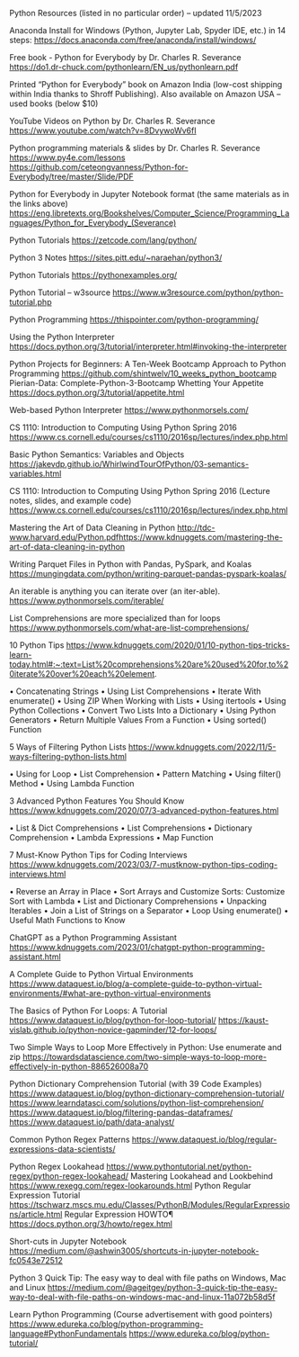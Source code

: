 
Python Resources (listed in no particular order)  – updated 11/5/2023

Anaconda Install for Windows (Python, Jupyter Lab, Spyder IDE, etc.)  in 
14 steps: https://docs.anaconda.com/free/anaconda/install/windows/

Free book - Python for Everybody by Dr. Charles R. Severance 
https://do1.dr-chuck.com/pythonlearn/EN_us/pythonlearn.pdf
 
Printed “Python for Everybody” book on Amazon India (low-cost shipping within India thanks to Shroff Publishing). Also available on Amazon USA – used books (below $10)
 
YouTube Videos on Python by Dr. Charles R. Severance 
https://www.youtube.com/watch?v=8DvywoWv6fI
 
Python programming materials & slides by Dr. Charles R. Severance
https://www.py4e.com/lessons
https://github.com/ceteongvanness/Python-for-Everybody/tree/master/Slide/PDF
 
Python for Everybody in Jupyter Notebook format (the same materials as in the links above)
https://eng.libretexts.org/Bookshelves/Computer_Science/Programming_Languages/Python_for_Everybody_(Severance)
 
Python Tutorials
https://zetcode.com/lang/python/

Python 3 Notes
https://sites.pitt.edu/~naraehan/python3/
 
Python Tutorials 
https://pythonexamples.org/
 
Python Tutorial – w3source 
https://www.w3resource.com/python/python-tutorial.php
 
Python Programming 
https://thispointer.com/python-programming/
 
Using the Python Interpreter
https://docs.python.org/3/tutorial/interpreter.html#invoking-the-interpreter

Python Projects  for Beginners: A Ten-Week Bootcamp Approach to Python Programming
https://github.com/shintwelv/10_weeks_python_bootcamp
Pierian-Data: Complete-Python-3-Bootcamp
Whetting Your Appetite
https://docs.python.org/3/tutorial/appetite.html
 
Web-based Python Interpreter
https://www.pythonmorsels.com/

CS 1110: Introduction to Computing Using Python Spring 2016
https://www.cs.cornell.edu/courses/cs1110/2016sp/lectures/index.php.html
 
Basic Python Semantics: Variables and Objects
https://jakevdp.github.io/WhirlwindTourOfPython/03-semantics-variables.html
 
CS 1110: Introduction to Computing Using Python Spring 2016 (Lecture notes, slides, and example code)
https://www.cs.cornell.edu/courses/cs1110/2016sp/lectures/index.php.html
 
Mastering the Art of Data Cleaning in Python
http://tdc-www.harvard.edu/Python.pdfhttps://www.kdnuggets.com/mastering-the-art-of-data-cleaning-in-python
 
Writing Parquet Files in Python with Pandas, PySpark, and Koalas
https://mungingdata.com/python/writing-parquet-pandas-pyspark-koalas/
 
An iterable is anything you can iterate over (an iter-able).
https://www.pythonmorsels.com/iterable/
 
List Comprehensions are more specialized than for loops
https://www.pythonmorsels.com/what-are-list-comprehensions/
  
10 Python Tips
https://www.kdnuggets.com/2020/01/10-python-tips-tricks-learn-today.html#:~:text=List%20comprehensions%20are%20used%20for,to%20iterate%20over%20each%20element.
 
•	Concatenating Strings
•	Using List Comprehensions
•	Iterate With enumerate()
•	Using ZIP When Working with Lists
•	Using itertools
•	Using Python Collections
•	Convert Two Lists Into a Dictionary
•	Using Python Generators
•	Return Multiple Values From a Function
•	Using sorted() Function
 
5 Ways of Filtering Python Lists
https://www.kdnuggets.com/2022/11/5-ways-filtering-python-lists.html
 
•	Using for Loop
•	List Comprehension
•	Pattern Matching
•	Using filter() Method
•	Using Lambda Function
 
3 Advanced Python Features You Should Know
https://www.kdnuggets.com/2020/07/3-advanced-python-features.html
 
•	List & Dict Comprehensions
•	List Comprehensions
•	Dictionary Comprehension
•	Lambda Expressions
•	Map Function
 
7 Must-Know Python Tips for Coding Interviews
https://www.kdnuggets.com/2023/03/7-mustknow-python-tips-coding-interviews.html
 
•	Reverse an Array in Place
•	Sort Arrays and Customize Sorts: Customize Sort with Lambda
•	List and Dictionary Comprehensions
•	Unpacking Iterables
•	Join a List of Strings on a Separator
•	Loop Using enumerate()
•	Useful Math Functions to Know
 
ChatGPT as a Python Programming Assistant
https://www.kdnuggets.com/2023/01/chatgpt-python-programming-assistant.html
 
A Complete Guide to Python Virtual Environments
https://www.dataquest.io/blog/a-complete-guide-to-python-virtual-environments/#what-are-python-virtual-environments

The Basics of Python For Loops: A Tutorial
https://www.dataquest.io/blog/python-for-loop-tutorial/
https://kaust-vislab.github.io/python-novice-gapminder/12-for-loops/
 
Two Simple Ways to Loop More Effectively in Python: Use enumerate and zip
https://towardsdatascience.com/two-simple-ways-to-loop-more-effectively-in-python-886526008a70
 
 Python Dictionary Comprehension Tutorial (with 39 Code Examples)
https://www.dataquest.io/blog/python-dictionary-comprehension-tutorial/
https://www.learndatasci.com/solutions/python-list-comprehension/
https://www.dataquest.io/blog/filtering-pandas-dataframes/
https://www.dataquest.io/path/data-analyst/

Common Python Regex Patterns
https://www.dataquest.io/blog/regular-expressions-data-scientists/
 
Python Regex Lookahead
https://www.pythontutorial.net/python-regex/python-regex-lookahead/
Mastering Lookahead and Lookbehind
https://www.rexegg.com/regex-lookarounds.html
Python Regular Expression Tutorial
https://tschwarz.mscs.mu.edu/Classes/PythonB/Modules/RegularExpressions/article.html
Regular Expression HOWTO¶
https://docs.python.org/3/howto/regex.html
 
Short-cuts in Jupyter Notebook
https://medium.com/@ashwin3005/shortcuts-in-jupyter-notebook-fc0543e72512

Python 3 Quick Tip: The easy way to deal with file paths on Windows, Mac and Linux
https://medium.com/@ageitgey/python-3-quick-tip-the-easy-way-to-deal-with-file-paths-on-windows-mac-and-linux-11a072b58d5f

Learn Python Programming (Course advertisement with good pointers)
https://www.edureka.co/blog/python-programming-language#PythonFundamentals
https://www.edureka.co/blog/python-tutorial/


